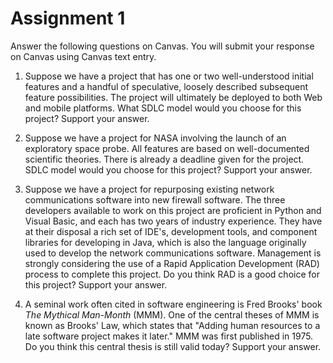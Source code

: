 # Assignment 1

Answer the following questions on Canvas.  You will submit your response on Canvas using Canvas text entry.

1. Suppose we have a project that has one or two well-understood initial features and a handful of speculative, loosely described subsequent feature possibilities.  The project will ultimately be deployed to both Web and mobile platforms.  What SDLC model would you choose for this project?  Support your answer.

1. Suppose we have a project for NASA involving the launch of an exploratory space probe.  All features are based on well-documented scientific theories.  There is already a deadline given for the project.  SDLC model would you choose for this project?  Support your answer.

1. Suppose we have a project for repurposing existing network communications software into new firewall software.  The three developers available to work on this project are proficient in Python and Visual Basic, and each has two years of industry experience.  They have at their disposal a rich set of IDE's, development tools, and component libraries for developing in Java, which is also the language originally used to develop the network communications software.  Management is strongly considering the use of a Rapid Application Development (RAD) process to complete this project.  Do you think RAD is a good choice for this project?  Support your answer.

1. A seminal work often cited in software engineering is Fred Brooks' book *The Mythical Man-Month* (MMM).  One of the central theses of MMM is known as Brooks' Law, which states that "Adding human resources to a late software project makes it later."  MMM was first published in 1975.  Do you think this central thesis is still valid today?  Support your answer.
